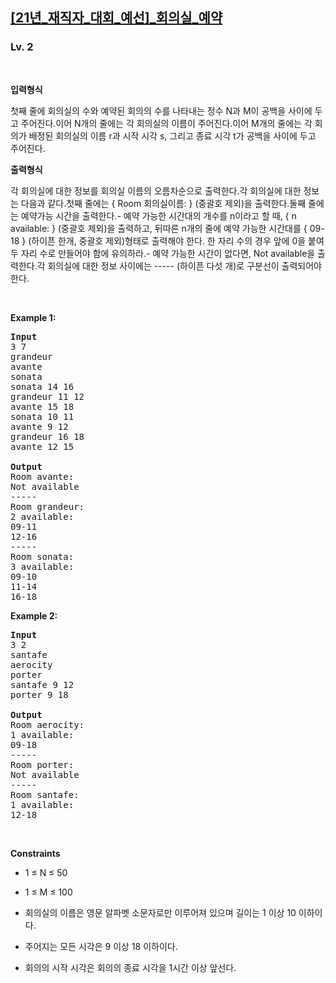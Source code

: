<h2><a href="https://softeer.ai/practice/6266">[21년_재직자_대회_예선]_회의실_예약</a></h2><h3>Lv. 2</h3>
<br/><p><strong>입력형식</strong><p>첫째 줄에 회의실의 수와 예약된 회의의 수를 나타내는 정수 N과 M이 공백을 사이에 두고 주어진다.이어 N개의 줄에는 각 회의실의 이름이 주어진다.이어 M개의 줄에는 각 회의가 배정된 회의실의 이름 r과 시작 시각 s, 그리고 종료 시각 t가 공백을 사이에 두고 주어진다.</p></p><p><strong>출력형식</strong><p>각 회의실에 대한 정보를 회의실 이름의 오름차순으로 출력한다.각 회의실에 대한 정보는 다음과 같다.첫째 줄에는 { Room 회의실이름: } (중괄호 제외)을 출력한다.둘째 줄에는 예약가능 시간을 출력한다.- 예약 가능한 시간대의 개수를 n이라고 할 때, { n available: } (중괄호 제외)을 출력하고, 뒤따른 n개의 줄에 예약 가능한 시간대를 { 09-18 } (하이픈 한개, 중괄호 제외)형태로 출력해야 한다. 한 자리 수의 경우 앞에 0을 붙여 두 자리 수로 만들어야 함에 유의하라.- 예약 가능한 시간이 없다면, Not available을 출력한다.각 회의실에 대한 정보 사이에는 ----- (하이픈 다섯 개)로 구분선이 출력되어야 한다.</p></p>
<br/><p><strong class="example">Example 1:</strong>
<pre><strong>Input
</strong>3 7
grandeur
avante
sonata
sonata 14 16
grandeur 11 12
avante 15 18
sonata 10 11
avante 9 12
grandeur 16 18
avante 12 15
<strong>
Output
</strong>Room avante:
Not available
-----
Room grandeur:
2 available:
09-11
12-16
-----
Room sonata:
3 available:
09-10
11-14
16-18
</pre></p>
<p><strong class="example">Example 2:</strong>
<pre><strong>Input
</strong>3 2
santafe
aerocity
porter
santafe 9 12
porter 9 18
<strong>
Output
</strong>Room aerocity:
1 available:
09-18
-----
Room porter:
Not available
-----
Room santafe:
1 available:
12-18
</pre></p>
<br/><p><strong>Constraints</strong><ul><li><p class="qti-paragraph" dir="ltr"><span>1 ≤ N ≤ 50</span></p></li><li><p class="qti-paragraph" dir="ltr"><span>1 ≤ M ≤ 100</span></p></li><li><p class="qti-paragraph" dir="ltr"><span>회의실의 이름은 영문 알파벳 소문자로만 이루어져 있으며 길이는 1 이상 10 이하이다.</span></p></li><li><p class="qti-paragraph" dir="ltr"><span>주어지는 모든 시각은 9 이상 18 이하이다.</span></p></li><li><p class="qti-paragraph" dir="ltr"><span>회의의 시작 시각은 회의의 종료 시각을 1시간 이상 앞선다.</span></p></li></ul></p>